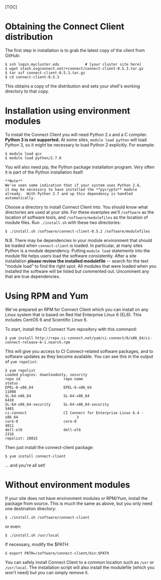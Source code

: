[title]: - "Installing the Connect Client (as a resource provider)"

[TOC]

# Obtaining the Connect Client distribution

The first step in installation is to grab the latest copy of the
client from GitHub:

	$ ssh login.mycluster.edu			 # [your cluster site here]
	$ wget stash.osgconnect.net/+connect/connect-client-0.5.3.tar.gz
	$ tar xzf connect-client-0.5.3.tar.gz
	$ cd connect-client-0.5.3

This obtains a copy of the distribution and sets your shell's working
directory to that copy.

# Installation using environment modules

To install the Connect Client you will need Python 2.x and a C compiler.
**Python 3 is not supported.** At some sites, `module load python`
will load Python 3, so it _might_ be necessary to load Python 2
explicitly. For example:

	$ module load gcc
	$ module load python/2.7.6

You will also need pip, the Python package installation program.  Very
often it is part of the Python installation itself.

	**Note**
	We've seen some indication that if your system uses Python 2.6,
	it may be necessary to have installed the **pycrypto** module
	already.  With Python 2.7 and up this dependency is handled
	automatically.

Choose a directory to install Connect Client into.  You should
know what directories are used at your site.  For these examples
we'll `/software` as the location of software tools, and
`/software/modulefiles` as the location of module files.
Run `./install.sh` with these two directories:

	$ ./install.sh /software/connect-client-0.5.2 /software/modulefiles

N.B. There may be dependencies in your module environment that should
be loaded when `connect-client` is loaded. In particular, at many sites
Python is a module dependency. Putting `module load` statements into
the module file helps users load the software consistently. After a site
installation **please review the installed modulefile** -- search for the
text "module load" to find the right spot.  All modules that were loaded
when you installed the software will be listed but commented out. Uncomment
any that are true dependencies.


# Using RPM and Yum

We've prepared an RPM for Connect Client which you can install on any Linux
system that is based on Red Hat Enterprise Linux 6 (EL6).  This includes
CentOS 6 and Scientific Linux 6.

To start, install the CI Connect Yum repository with this command:

	$ yum install http://repo.ci-connect.net/yum/ci-connect/6/x86_64/ci-connect-release-6-1.noarch.rpm

This will give you access to CI Connect-related software packages, and to software
updates as they become available.  You can see this in the output of `yum repolist`:

	$ yum repolist
	Loaded plugins: downloadonly, security
	repo id                    repo name                                                          status
	EPEL-6-x86_64              EPEL-6-x86_64                                                      11808
	SL-64-x86_64               SL-64-x86_64                                                        6410
	SL-64-x86_64-security      SL-64-x86_64-security                                               3465
	ci-connect                 CI Connect for Enterprise Linux 6.4 - x86_64                           3
	core-0                     core-0                                                              4011
	dell-el6                   dell-el6                                                            2318
	repolist: 28015

Then just install the connect-client package:

	$ yum install connect-client

... and you're all set!


# Without environment modules

If your site does not have environment modules or RPM/Yum, install the
package from source.  This is much the same as above, but you only need
one destination directory:

	$ ./install.sh /software/connect-client

or even:

	$ ./install.sh /usr/local

If necessary, modify the $PATH:

	$ export PATH=/software/connect-client/bin:$PATH

You can safely install Connect Client to a common location such as
`/usr` or `/usr/local`.  The installation script will also install
the modulefile (which you won't need) but you can simply remove it.


